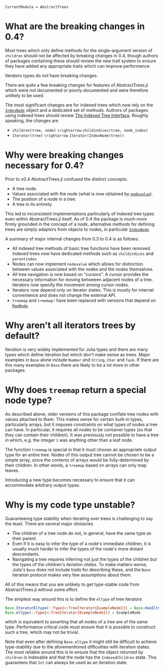 ```@meta
CurrentModule = AbstractTrees
```

# What are the breaking changes in 0.4?
Most trees which only define methods for the single-argument version of `children` should not be
affected by breaking changes in 0.4, though authors of packages containing these should review the
new trait system to ensure they have added any appropriate traits which can improve performance.

Iterators types do *not* have breaking changes.

There are quite a few breaking changes for features of AbstractTrees.jl which were not documented or
poorly documented and were therefore unlikely to be used.

The most significant changes are for indexed trees which now rely on the [`IndexNode`](@ref) object
and a dedicated set of methods.  Authors of packages using indexed trees should review [The Indexed
Tree Interface](@ref).  Roughly speaking, the changes are
- `children(tree, node)` ``\rightarrow`` `childindices(tree, node_index)`
- `Iterator(tree)` ``\rightarrow`` `Iterator(IndexNode(tree))`


# Why were breaking changes necessary for 0.4?
Prior to v0.4 AbstractTrees.jl confused the distinct concepts:
- A tree node.
- Values associated with the node (what is now obtained by [`nodevalue`](@ref)).
- The position of a node in a tree.
- A tree in its entirety.

This led to inconsistent implementations particularly of indexed tree types even within
AbstractTrees.jl itself.  As of 0.4 the package is much more firmly grounded in the concept of a
*node*, alternative methods for defining trees are simply adaptors from objects to nodes, in
particular [`IndexNode`](@ref).

A summary of major internal changes from 0.3 to 0.4 is as follows:
- All indexed tree methods of basic tree functions have been removed.  Indexed trees now have
    dedicated methods such as `childindices` and `parentindex`.
- Nodes can now implement `nodevalue` which allows for distinction between values associated with
    the nodes and the nodes themselves.
- All tree navigation is now based on "cursors".  A cursor provides the necessary information for
    moving betweeen adjacent nodes of a tree.  Iterators now specify the movement among cursor
    nodes.
- Iterators now depend only on iterator states.  This is mostly for internal convenience and does not
    change the external API.
- `treemap` and `treemap!` have been replaced with versions that depend on [`MapNode`](@ref).

# Why aren't all iterators trees by default?
Iteration is very widely implemented for Julia types and there are many types which define iteration
but which don't make sense as trees.  Major examples in `Base` alone include `Number` and `String`,
`Char` and `Task`.  If there are this many examples in `Base` there are likely to be a lot more in
other packages.

# Why does `treemap` return a special node type?
As described above, older versions of this package conflate tree nodes with values attached to them.
This makes sense for certain built-in types, particularly arrays, but it imposes constraints on what
types of nodes a tree can have.  In particular, it requires all nodes to be container types (so that
they can contain their children).  It was previously not possible to have a tree in which, e.g. the
integer `1` was anything other than a leaf node.

The function `treemap` is special in that it must choose an appropriate output type for an entire
tree.  Nodes of this output tree cannot be chosen to be a simple array, since the contents of arrays
would be fully-determined by their children.  In other words, a `treemap` based on arrays can only
map leaves.

Introducing a new type becomes necessary to ensure that it can accommodate arbitrary output types.

# Why is my code type unstable?
Guaranteeing type stability when iterating over trees is challenging to say the least.  There are
several major obstacles
- The children of a tree node do not, in general, have the same type as their parent.
- Even if it is easy to infer the type of a node's immediate children, it is usually much harder to
    infer the types of the node's more distant descendants.
- Navigating a tree requires inferring not just the types of the children but the types of the
    children's *iteration states*.  To make matters worse, Julia's `Base` does not include traits
    for describing these, and the `Base` iteration protocol makes very few assumptions about them.

All of this means that you are unlikely to get type-stable code from AbstractTrees.jl without some
effort.

The simplest way around this is to define the `eltype` of tree iterators
```julia
Base.IteratorEltype(::Type{<:TreeIterator{ExampleNode}}) = Base.HasEltype()
Base.eltype(::Type{<:TreeIterator{ExampleNode}}) = ExampleNode
```
which is equivalent to asserting that all nodes of a tree are of the same type.  Performance
critical code must ensure that it is possible to construct such a tree, which may not be trivial.

Note that even after defining `Base.eltype` it might still be difficult to achieve type-stability
due to the aforementioned difficulties with iteration states.  The most reliable around this is to
ensure that the object returned by `children` is indexable and that the node has the
`IndexedChildren` state.  This guarantees that `Int` can always be used as an iteration state.
